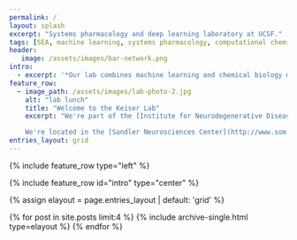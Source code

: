```yaml
---
permalink: /
layout: splash
excerpt: "Systems pharmacology and deep learning laboratory at UCSF."
tags: [SEA, machine learning, systems pharmacology, computational chemical biology]
header:
   image: /assets/images/bar-network.png
intro: 
  - excerpt: '*Our lab combines machine learning and chemical biology methods to investigate how small molecules perturb protein networks to achieve therapeutic effects.*'
feature_row:
  - image_path: /assets/images/lab-photo-2.jpg
    alt: "lab lunch"
    title: "Welcome to the Keiser Lab"
    excerpt: "We're part of the [Institute for Neurodegenerative Diseases](http://ind.ucsf.edu), the [Bakar Computational Health Sciences Institute](http://bakarinstitute.ucsf.edu/), the [Department of Pharmaceutical Chemistry](http://pharmchem.ucsf.edu), and the [Department of Bioengineering and Therapeutic Sciences](http://bts.ucsf.edu/).

    We're located in the [Sandler Neurosciences Center](http://www.som.com/projects/university_of_california_san_francisco_sandler_neurosciences_center) at UCSF Mission Bay."
entries_layout: grid
---
```


{% include feature_row type="left" %}

{% include feature_row id="intro" type="center" %}

{% assign elayout = page.entries_layout | default: 'grid' %}
<div class="entries-{{ elayout }}">
  {% for post in site.posts limit:4 %} 
    {% include archive-single.html type=elayout %}
  {% endfor %}
</div>